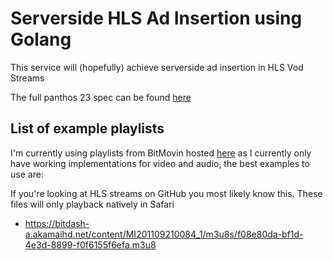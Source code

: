 # Serverside HLS Ad Insertion using Golang
This service will (hopefully) achieve serverside ad insertion in HLS Vod Streams

The full panthos 23 spec can be found [here](https://tools.ietf.org/html/draft-pantos-http-live-streaming-23)


## List of example playlists

I'm currently using playlists from BitMovin hosted [here](https://bitmovin.com/mpeg-dash-hls-examples-sample-streams/) as I currently only have working implementations for video and audio, the best examples to use are:

If you're looking at HLS streams on GitHub you most likely know this. These files will only playback natively in Safari

- https://bitdash-a.akamaihd.net/content/MI201109210084_1/m3u8s/f08e80da-bf1d-4e3d-8899-f0f6155f6efa.m3u8

